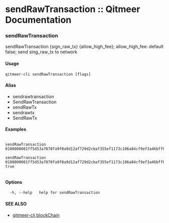 # sendRawTransaction :: Qitmeer Documentation

### sendRawTransaction <a href="#sendrawtransaction" id="sendrawtransaction"></a>

sendRawTransaction {sign\_raw\_tx} {allow\_high\_fee}; allow\_high\_fee: default false; send sing\_raw\_tx to network

#### Usage <a href="#usage" id="usage"></a>

```
qitmeer-cli sendRawTransaction [flags]
```

#### Alias <a href="#alias" id="alias"></a>

* sendrawtransaction
* SendRawTransaction
* sendRawTx
* sendrawtx
* SendRawTx

#### Examples <a href="#examples" id="examples"></a>

```

sendRawTransaction 0100000001ff5d53a7070fa9f0a9d12af729d2cbaf355ef1173c106a84cf9ef3a46bff03b202000000ffffffff01005504790a0000001976a914627777996288556166614462639988446255776688ac000000000000000001000000000000000000000000ffffffff6b483045022100dced4d67dd74647d0036077ee5b435838934377b1d296dd9da852772911e3be2022063dd346bd812a894968b8acacead7e7beff48947657a82f1e8f9c38876d4c905012103aba0a09f5b44138a46a2e5d26b8659923d84c4ba9437e22c3828cac43d0edb49

sendRawTransaction 0100000001ff5d53a7070fa9f0a9d12af729d2cbaf355ef1173c106a84cf9ef3a46bff03b202000000ffffffff01005504790a0000001976a914627777996288556166614462639988446255776688ac000000000000000001000000000000000000000000ffffffff6b483045022100dced4d67dd74647d0036077ee5b435838934377b1d296dd9da852772911e3be2022063dd346bd812a894968b8acacead7e7beff48947657a82f1e8f9c38876d4c905012103aba0a09f5b44138a46a2e5d26b8659923d84c4ba9437e22c3828cac43d0edb49 true
	
```

#### Options <a href="#options" id="options"></a>

```
  -h, --help   help for sendRawTransaction
```

#### SEE ALSO <a href="#see-also" id="see-also"></a>

* [qitmeer-cli blockChain](broken-reference)
